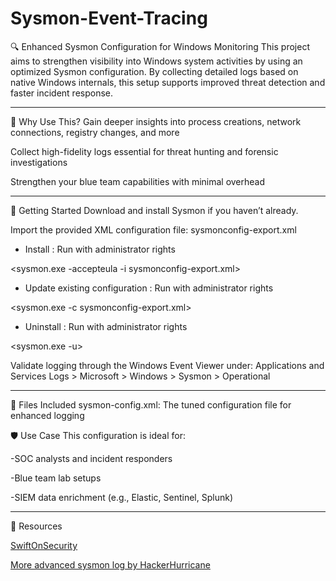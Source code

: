 #  Sysmon-Event-Tracing

 🔍 Enhanced Sysmon Configuration for Windows Monitoring
This project aims to strengthen visibility into Windows system activities by using an optimized Sysmon configuration. By collecting detailed logs based on native Windows internals, this setup supports improved threat detection and faster incident response.

---------------------------------------------------------------------------------------------------------------



📌 Why Use This?
Gain deeper insights into process creations, network connections, registry changes, and more

Collect high-fidelity logs essential for threat hunting and forensic investigations

Strengthen your blue team capabilities with minimal overhead

---------------------------------------------------------------------------------------------------------------





🚀 Getting Started
Download and install Sysmon if you haven’t already.

Import the provided XML configuration file:
sysmonconfig-export.xml


- Install : Run with administrator rights

<sysmon.exe -accepteula -i sysmonconfig-export.xml>


- Update existing configuration : Run with administrator rights

<sysmon.exe -c sysmonconfig-export.xml>


- Uninstall : Run with administrator rights

<sysmon.exe -u>


Validate logging through the Windows Event Viewer under: Applications and Services Logs > Microsoft > Windows > Sysmon > Operational

---------------------------------------------------------------------------------------------------------------


📁 Files Included
sysmon-config.xml: The tuned configuration file for enhanced logging

🛡️ Use Case
This configuration is ideal for:

  -SOC analysts and incident responders

  -Blue team lab setups

  -SIEM data enrichment (e.g., Elastic, Sentinel, Splunk)

  ---------------------------------------------------------------------------------------------------------------

📖 Resources

[SwiftOnSecurity](https://github.com/SwiftOnSecurity/sysmon-config?tab=readme-ov-file)

[More advanced sysmon log by HackerHurricane](https://www.malwarearchaeology.com/cheat-sheets)

